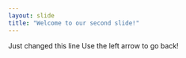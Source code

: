 ```yaml
---
layout: slide
title: "Welcome to our second slide!"
---
```

Just changed this line
Use the left arrow to go back!